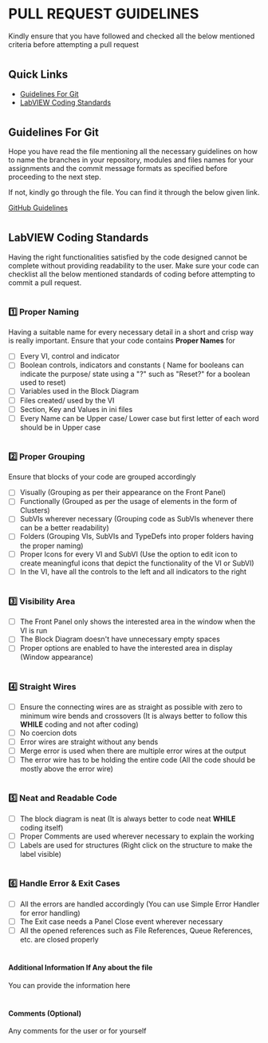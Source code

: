 #
# PULL REQUEST GUIDELINES 
Kindly ensure that you have followed and checked all the below mentioned criteria before attempting a pull request

#
## Quick Links
- [Guidelines For Git](https://github.com/Shaik-Kamiloon/Test-Sample/blob/main/docs/pull_request_template.md#-Guidelines-For-Git)
- [LabVIEW Coding Standards](https://github.com/Shaik-Kamiloon/Test-Sample/blob/main/docs/pull_request_template.md#-LabVIEW-Coding-Standards)

#
## Guidelines For Git  
Hope you have read the file mentioning all the necessary guidelines on how to name the branches in your repository, 
modules and files names for your assignments and the commit message formats as specified before proceeding to the next step.

If not, kindly go through the file. You can find it through the below given link.

[GitHub Guidelines](https://docs.github.com/en/get-started/writing-on-github/getting-started-with-writing-and-formatting-on-github/basic-writing-and-formatting-syntax)

#
## LabVIEW Coding Standards
Having the right functionalities satisfied by the code designed cannot be complete without providing readability to the user. Make sure your code can checklist all the below mentioned standards of coding before attempting to commit a pull request.

#
### 1️⃣ Proper Naming 
Having a suitable name for every necessary detail in a short and crisp way is really important. Ensure that your code contains **Proper Names** for

- [ ] Every VI, control and indicator 
- [ ] Boolean controls, indicators and constants ( Name for booleans can indicate the purpose/ state using a "?" such as "Reset?" for a boolean used to reset)
- [ ] Variables used in the Block Diagram
- [ ] Files created/ used by the VI
- [ ] Section, Key and Values in ini files
- [ ] Every Name can be Upper case/ Lower case but first letter of each word should be in Upper case

#
### 2️⃣ Proper Grouping 
Ensure that blocks of your code are grouped accordingly 
- [ ] Visually (Grouping as per their appearance on the Front Panel)
- [ ] Functionally (Grouped as per the usage of elements in the form of Clusters)
- [ ] SubVIs wherever necessary (Grouping code as SubVIs whenever there can be a better readability)
- [ ] Folders (Grouping VIs, SubVIs and TypeDefs into proper folders having the proper naming)
- [ ] Proper Icons for every VI and SubVI (Use the option to edit icon to create meaningful icons that depict the functionality of the VI or SubVI)
- [ ] In the VI, have all the controls to the left and all indicators to the right

#
### 3️⃣ Visibility Area
- [ ] The Front Panel only shows the interested area in the window when the VI is run
- [ ] The Block Diagram doesn't have unnecessary empty spaces
- [ ] Proper options are enabled to have the interested area in display (Window appearance)

#
### 4️⃣ Straight Wires
- [ ] Ensure the connecting wires are as straight as possible with zero to minimum wire bends and crossovers (It is always better to follow this **WHILE** coding and not after coding)
- [ ] No coercion dots
- [ ] Error wires are straight without any bends
- [ ] Merge error is used when there are multiple error wires at the output
- [ ] The error wire has to be holding the entire code (All the code should be mostly above the error wire)

#
### 5️⃣ Neat and Readable Code 
- [ ] The block diagram is neat (It is always better to code neat **WHILE** coding itself)
- [ ] Proper Comments are used wherever necessary to explain the working
- [ ] Labels are used for structures (Right click on the structure to make the label visible)

#
### 6️⃣ Handle Error & Exit Cases
- [ ] All the errors are handled accordingly (You can use Simple Error Handler for error handling)
- [ ] The Exit case needs a Panel Close event wherever necessary
- [ ] All the opened references such as File References, Queue References, etc. are closed properly

#
#### Additional Information If Any about the file
You can provide the information here 

#
#### Comments (Optional)
Any comments for the user or for yourself
